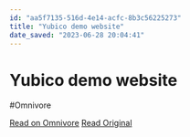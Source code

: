 ```yaml
---
id: "aa5f7135-516d-4e14-acfc-8b3c56225273"
title: "Yubico demo website"
date_saved: "2023-06-28 20:04:41"
---
```


# Yubico demo website
#Omnivore

[Read on Omnivore](https://omnivore.app/me/yubico-demo-website-1890364bd34)
[Read Original](https://demo.yubico.com/webauthn-technical/registration)

